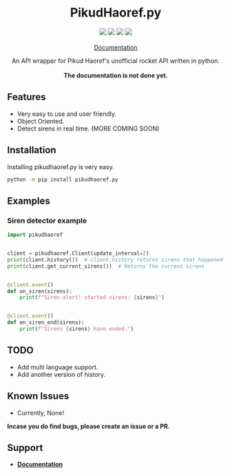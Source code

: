 <h1 align="center">PikudHaoref.py</h1>

<p align="center">
  <a href="https://www.codefactor.io/repository/github/adam757521/pikudhaoref.py"><img src="https://img.shields.io/codefactor/grade/github/adam757521/PikudHaoref.py?style=flat-square" /></a>
  <a href="https://pepy.tech/project/PikudHaoref.py"><img src="https://img.shields.io/pypi/dm/PikudHaoref.py?color=green&style=flat-square" /></a>
  <a href="https://pypi.org/project/PikudHaoref.py/"><img src="https://img.shields.io/pypi/v/PikudHaoref.py?style=flat-square" /></a>
  <a href=""><img src="https://img.shields.io/pypi/l/PikudHaoref.py?style=flat-square" /></a>
  <br></br>
  <a href="#">Documentation</a>
</p>

<p align="center">
   An API wrapper for Pikud Haoref's unofficial rocket API written in python.
   <br></br>
  <b>The documentation is not done yet.</b>
</p>

Features
-------------

- Very easy to use and user friendly.
- Object Oriented.
- Detect sirens in real time.
(MORE COMING SOON)

Installation
--------------

Installing pikudhaoref.py is very easy.

```sh
python -m pip install pikudhaoref.py
```

Examples
--------------

### Siren detector example ###

```py
import pikudhaoref


client = pikudhaoref.Client(update_interval=2)
print(client.history())  # client.history returns sirens that happened in the last 24 hours.
print(client.get_current_sirens())  # Returns the current sirens


@client.event()
def on_siren(sirens):
    print(f"Siren alert! started sirens: {sirens}")


@client.event()
def on_siren_end(sirens):
    print(f"Sirens {sirens} have ended.")
```

TODO
--------------

- Add multi language support.
- Add another version of history.

Known Issues
--------------

- Currently, None!

**Incase you do find bugs, please create an issue or a PR.**

Support
--------------

- **[Documentation](#)**
